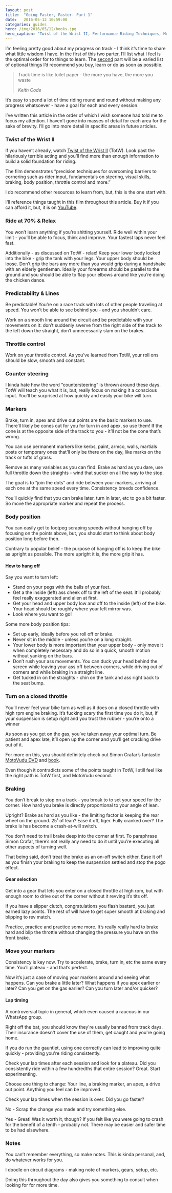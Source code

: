 ```yaml
---
layout: post
title:  "Going Faster, Faster. Part 1"
date:   2016-05-12 10:59:00
categories: guides
hero: /img/2016/05/12/books.jpg
hero_caption: "Twist of the Wrist II, Performance Riding Techniques, MotoVudu 2 & Circuit notes"
---
```


I’m feeling pretty good about my progress on track - I think it’s time to share what little wisdom I have. In the first of this two parter, I’ll list what I feel is the optimal order for to things to learn. The [second](/2016/05/13/going-faster-faster-part-2/) part will be a varied list of optional things I’d recommend you buy, learn or do as soon as possible.


> Track time is like toilet paper - the more you have, the more you waste
>
> <cite>Keith Code</cite>

It’s easy to  spend a lot of time riding round and round without making any progress whatsoever - have a goal for each and every session.

I’ve written this article in the order of which I wish someone had told me to focus my attention. I haven’t gone into masses of detail for each area for the sake of brevity. I’ll go into more detail in specific areas in future articles.

### Twist of the Wrist II

If you haven’t already, watch [Twist of the Wrist II]((https://www.youtube.com/watch?v=5ZwyOCdUup8)) (TotW). Look past the hilariously terrible acting and you’ll find more than enough information to build a solid foundation for riding.

The film demonstrates “precision techniques for overcoming barriers to cornering such as rider input, fundamentals on steering, visual skills, braking, body position, throttle control and more.”

I do recommend other resources to learn from, but, this is the one start with.

I'll reference things taught in this film throughout this article. Buy it if you can afford it, but, it is on [YouTube](https://www.youtube.com/watch?v=5ZwyOCdUup8).

### Ride at 70% & Relax

You won’t learn anything if you’re shitting yourself. Ride well within your limit - you’ll be able to focus, think and improve. Your fastest laps never feel fast.

Additionally - as discussed on TotW - relax! Keep your lower body locked into the bike - grip the tank with your legs. Your upper body should be loose. Don’t grip the bars any more than you would grip during a handshake with an elderly gentleman. Ideally your forearms should be parallel to the ground and you should be able to flap your elbows around like you’re doing the chicken dance.

### Predictability & Lines
Be predictable! You’re on a race track with lots of other people traveling at speed. You won’t be able to see behind you - and you shouldn’t care.

Work on a smooth line around the circuit and be predictable with your movements on it: don’t suddenly swerve from the right side of the track to the left down the straight, don’t unnecessarily slam on the brakes.

### Throttle control
Work on your throttle control. As you’ve learned from TotW, your roll ons should be slow, smooth and constant.

### Counter steering
I kinda hate how the word “countersteering” is thrown around these days. TotW will teach you what it is, but, really focus on making it a conscious input. You’ll be surprised at how quickly and easily your bike will turn.

### Markers
Brake, turn in, apex and drive out points are the basic markers to use. There’ll likely be cones out for you for turn in and apex, so use them! If the cone is at the opposite side of the track to you - it’ll not be the cone that’s wrong.

You can use permanent markers like kerbs, paint, armco, walls, martials posts or temporary ones that’ll only be there on the day, like marks on the track or tufts of grass.

Remove as many variables as you can find: Brake as hard as you dare, use full throttle down the straights - wind that sucker on all the way to the stop.

The goal is to “join the dots” and ride between your markers, arriving at each one at the same speed every time. Consistency breeds confidence.

You’ll quickly find that you can brake later, turn in later, etc to go a bit faster. So move the appropriate marker and repeat the process.

### Body position
You can easily get to footpeg scraping speeds without hanging off by focusing on the points above, but, you should start to think about body position long before then.

Contrary to popular belief - the purpose of hanging off is to keep the bike as upright as possible. The more upright it is, the more grip it has.

#### How to hang off
Say you want to turn left:

- Stand on your pegs with the balls of your feet.
- Get a the inside (left) ass cheek off to the left of the seat. It’ll probably feel really exaggerated and alien at first.
- Get your head and upper body low and off to the inside (left) of the bike. Your head should be roughly where your left mirror was.
- Look where you want to go!

Some more body position tips:

- Set up early, ideally before you roll off or brake.
- Never sit in the middle - unless you’re on a long straight.
- Your lower body is more important than your upper body - only move it when completely necessary and do so in a quick, smooth motion without yanking on the bars.
- Don’t rush your ass movements. You can duck your head behind the screen while leaving your ass off between corners, while driving out of corners and while braking in a straight line.
- Get tucked in on the straights - chin on the tank and ass right back to the seat bump.

### Turn on a closed throttle
You’ll never feel your bike turn as well as it does on a closed throttle with high rpm engine braking. It’s fucking scary the first time you do it, but, if your suspension is setup right and you trust the rubber - you’re onto a winner

As soon as you get on the gas, you’ve taken away your optimal turn. Be patient and apex late, it’ll open up the corner and you’ll get cracking drive out of it.

For more on this, you should definitely check out Simon Crafar’s fantastic [MotoVudu DVD](http://www.motovudu.com/shop/motovudu-dark-art-of-performance-dvd/) and [book](http://www.motovudu.com/shop/motovudu-dark-art-of-performance/).

Even though it contradicts some of the points taught in TotW, I still feel like the right path is TotW first, and MotoVudu second.

### Braking
You don’t break to stop on a track - you break to to set your speed for the corner. How hard you brake is directly proportional to your angle of lean.

Upright? Brake as hard as you like - the limiting factor is keeping the rear wheel on the ground. 25˚ of lean? Ease it off, tiger. Fully cranked over? The brake is has become a crash-at-will switch.

You don’t need to trail brake deep into the corner at first. To paraphrase Simon Crafar, there’s not really any need to do it until you’re executing all other aspects of turning well.

That being said, don’t treat the brake as an on-off switch either. Ease it off as you finish your braking to keep the suspension settled and stop the pogo effect.

#### Gear selection
Get into a gear that lets you enter on a closed throttle at high rpm, but with enough room to drive out of the corner without it revving it’s tits off.

If you have a slipper clutch, congratulations you flash bastard, you just earned lazy points. The rest of will have to get super smooth at braking and blipping to rev match.

Practice, practice and practice some more. It’s really really hard to brake hard and blip the throttle without changing the pressure you have on the front brake.

### Move your markers
Consistency is key now. Try to accelerate, brake, turn in, etc the same every time. You’ll plateau - and that’s perfect.

Now it’s just a case of moving your markers around and seeing what happens. Can you brake a little later? What happens if you apex earlier or later? Can you get on the gas earlier? Can you turn later and/or quicker?

#### Lap timing
A controversial topic in general, which even caused a raucous in our WhatsApp group.

Right off the bat, you should know they're usually banned from track days. Their insurance doesn't cover the use of them, get caught and you're going home.

If you do run the gauntlet, using one correctly can lead to improving quite quickly - providing you're riding consistently.

Check your lap times after each session and look for a plateau. Did you consistently ride within a few hundredths that entire session? Great. Start experimenting.

Choose one thing to change: Your line, a braking marker, an apex, a drive out point. Anything you feel can be improved.

Check your lap times when the session is over. Did you go faster?

No - Scrap the change you made and try something else.

Yes - Great! Was it worth it, though? If you felt like you were going to crash for the benefit of a tenth -  probably not. There may be easier and safer time to be had elsewhere.

### Notes
You can’t remember everything, so make notes. This is kinda personal, and, do whatever works for you.

I doodle on circuit diagrams - making note of markers, gears, setup, etc.

Doing this throughout the day also gives you something to consult when looking for for more time.
